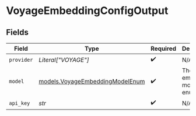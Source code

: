 # VoyageEmbeddingConfigOutput


## Fields

| Field                                                                    | Type                                                                     | Required                                                                 | Description                                                              |
| ------------------------------------------------------------------------ | ------------------------------------------------------------------------ | ------------------------------------------------------------------------ | ------------------------------------------------------------------------ |
| `provider`                                                               | *Literal["VOYAGE"]*                                                      | :heavy_check_mark:                                                       | N/A                                                                      |
| `model`                                                                  | [models.VoyageEmbeddingModelEnum](../models/voyageembeddingmodelenum.md) | :heavy_check_mark:                                                       | The Voyage embedding model enum.                                         |
| `api_key`                                                                | *str*                                                                    | :heavy_check_mark:                                                       | N/A                                                                      |
